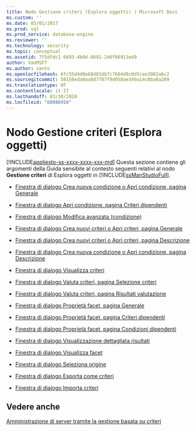 ```yaml
---
title: Nodo Gestione criteri (Esplora oggetti) | Microsoft Docs
ms.custom: ''
ms.date: 03/01/2017
ms.prod: sql
ms.prod_service: database-engine
ms.reviewer: ''
ms.technology: security
ms.topic: conceptual
ms.assetid: 7f5dfdc1-6693-4b0d-8691-2d6f06913ed9
author: VanMSFT
ms.author: vanto
ms.openlocfilehash: 6fc55d4d0e68d83db7c7684d9c0d5cee3982a6c2
ms.sourcegitcommit: 58158eda0aa0d7f87f9d958ae349a14c0ba8a209
ms.translationtype: HT
ms.contentlocale: it-IT
ms.lasthandoff: 03/30/2020
ms.locfileid: "68086916"
---
```

# <a name="policy-management-node-object-explorer"></a>Nodo Gestione criteri (Esplora oggetti)
[!INCLUDE[appliesto-ss-xxxx-xxxx-xxx-md](../../includes/appliesto-ss-xxxx-xxxx-xxx-md.md)]
  Questa sezione contiene gli argomenti della Guida sensibile al contesto seguenti relativi al nodo **Gestione criteri** di Esplora oggetti in [!INCLUDE[ssManStudioFull](../../includes/ssmanstudiofull-md.md)].  
  
-   [Finestra di dialogo Crea nuova condizione o Apri condizione, pagina Generale](../../relational-databases/policy-based-management/create-new-condition-or-open-condition-dialog-box-general-page.md)  
  
-   [Finestra di dialogo Apri condizione, pagina Criteri dipendenti](../../relational-databases/policy-based-management/open-condition-dialog-box-dependent-policies-page.md)  
  
-   [Finestra di dialogo Modifica avanzata &#40;condizione&#41;](../../relational-databases/policy-based-management/advanced-edit-condition-dialog-box.md)  
  
-   [Finestra di dialogo Crea nuovi criteri o Apri criteri, pagina Generale](../../relational-databases/policy-based-management/create-new-policy-or-open-policy-dialog-box-general-page.md)  
  
-   [Finestra di dialogo Crea nuovi criteri o Apri criteri, pagina Descrizione](../../relational-databases/policy-based-management/create-new-policy-or-open-policy-dialog-box-description-page.md)  
  
-   [Finestra di dialogo Crea nuova condizione o Apri condizione, pagina Descrizione](../../relational-databases/policy-based-management/create-new-condition-or-open-condition-dialog-box-description-page.md)  
  
-   [Finestra di dialogo Visualizza criteri](../../relational-databases/policy-based-management/view-policies-dialog-box.md)  
  
-   [Finestra di dialogo Valuta criteri, pagina Selezione criteri](../../relational-databases/policy-based-management/evaluate-policies-dialog-box-policy-selection-page.md)  
  
-   [Finestra di dialogo Valuta criteri, pagina Risultati valutazione](../../relational-databases/policy-based-management/evaluate-policies-dialog-box-evaluation-results-page.md)  
  
-   [Finestra di dialogo Proprietà facet, pagina Generale](../../relational-databases/policy-based-management/facet-properties-dialog-box-general-page.md)  
  
-   [Finestra di dialogo Proprietà facet, pagina Criteri dipendenti](../../relational-databases/policy-based-management/facet-properties-dialog-box-dependent-policies-page.md)  
  
-   [Finestra di dialogo Proprietà facet, pagina Condizioni dipendenti](../../relational-databases/policy-based-management/facet-properties-dialog-box-dependent-conditions-page.md)  
  
-   [Finestra di dialogo Visualizzazione dettagliata risultati](../../relational-databases/policy-based-management/results-detailed-view-dialog-box.md)  
  
-   [Finestra di dialogo Visualizza facet](../../relational-databases/policy-based-management/view-facets-dialog-box.md)  
  
-   [Finestra di dialogo Seleziona origine](../../relational-databases/policy-based-management/select-source-dialog-box.md)  
  
-   [Finestra di dialogo Esporta come criteri](../../relational-databases/policy-based-management/export-as-policy-dialog-box.md)  
  
-   [Finestra di dialogo Importa criteri](../../relational-databases/policy-based-management/import-policies-dialog-box.md)  
  
## <a name="see-also"></a>Vedere anche  
 [Amministrazione di server tramite la gestione basata su criteri](../../relational-databases/policy-based-management/administer-servers-by-using-policy-based-management.md)  
  
  

